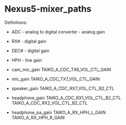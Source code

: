 # Nexus5-mixer_paths

Definitions:
- ADC    - analog to digital converter - analog gain
- RX#    - digital gain
- DEC#   - digital gain
- HPH    - line gain

- cam_mic_gain        TAIKO_A_CDC_TX6_VOL_CTL_GAIN
- mic_gain            TAIKO_A_CDC_TX7_VOL_CTL_GAIN
- speaker_gain        TAIKO_A_CDC_RX7_VOL_CTL_B2_CTL
- headphone_gain      TAIKO_A_CDC_RX1_VOL_CTL_B2_CTL
                    TAIKO_A_CDC_RX2_VOL_CTL_B2_CTL
- headphone_pa_gain   TAIKO_A_RX_HPH_L_GAIN
                    TAIKO_A_RX_HPH_R_GAIN
